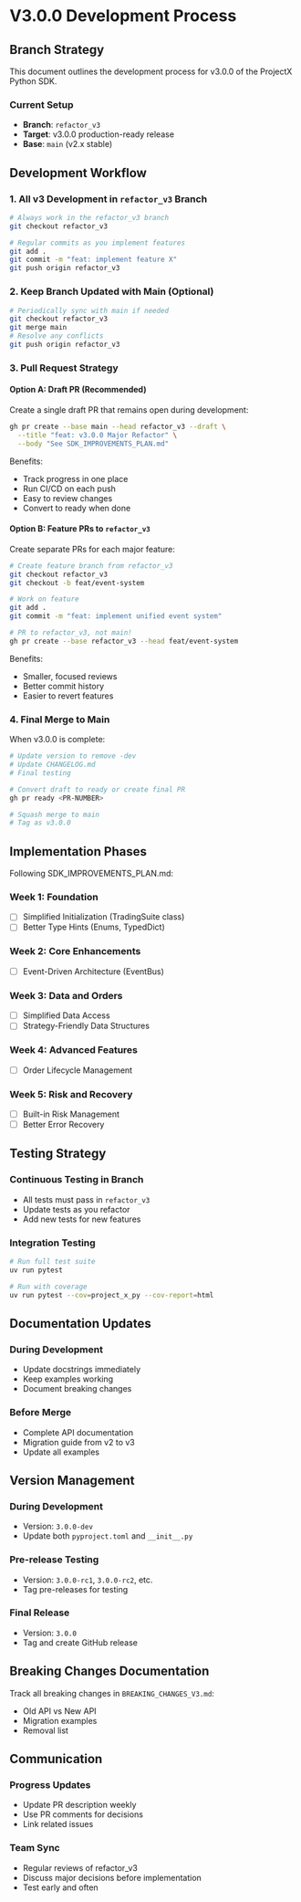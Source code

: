 # V3.0.0 Development Process

## Branch Strategy

This document outlines the development process for v3.0.0 of the ProjectX Python SDK.

### Current Setup
- **Branch**: `refactor_v3` 
- **Target**: v3.0.0 production-ready release
- **Base**: `main` (v2.x stable)

## Development Workflow

### 1. All v3 Development in `refactor_v3` Branch
```bash
# Always work in the refactor_v3 branch
git checkout refactor_v3

# Regular commits as you implement features
git add .
git commit -m "feat: implement feature X"
git push origin refactor_v3
```

### 2. Keep Branch Updated with Main (Optional)
```bash
# Periodically sync with main if needed
git checkout refactor_v3
git merge main
# Resolve any conflicts
git push origin refactor_v3
```

### 3. Pull Request Strategy

#### Option A: Draft PR (Recommended)
Create a single draft PR that remains open during development:
```bash
gh pr create --base main --head refactor_v3 --draft \
  --title "feat: v3.0.0 Major Refactor" \
  --body "See SDK_IMPROVEMENTS_PLAN.md"
```

Benefits:
- Track progress in one place
- Run CI/CD on each push
- Easy to review changes
- Convert to ready when done

#### Option B: Feature PRs to `refactor_v3`
Create separate PRs for each major feature:
```bash
# Create feature branch from refactor_v3
git checkout refactor_v3
git checkout -b feat/event-system

# Work on feature
git add .
git commit -m "feat: implement unified event system"

# PR to refactor_v3, not main!
gh pr create --base refactor_v3 --head feat/event-system
```

Benefits:
- Smaller, focused reviews
- Better commit history
- Easier to revert features

### 4. Final Merge to Main
When v3.0.0 is complete:
```bash
# Update version to remove -dev
# Update CHANGELOG.md
# Final testing

# Convert draft to ready or create final PR
gh pr ready <PR-NUMBER>

# Squash merge to main
# Tag as v3.0.0
```

## Implementation Phases

Following SDK_IMPROVEMENTS_PLAN.md:

### Week 1: Foundation
- [ ] Simplified Initialization (TradingSuite class)
- [ ] Better Type Hints (Enums, TypedDict)

### Week 2: Core Enhancements
- [ ] Event-Driven Architecture (EventBus)

### Week 3: Data and Orders
- [ ] Simplified Data Access
- [ ] Strategy-Friendly Data Structures

### Week 4: Advanced Features
- [ ] Order Lifecycle Management

### Week 5: Risk and Recovery
- [ ] Built-in Risk Management
- [ ] Better Error Recovery

## Testing Strategy

### Continuous Testing in Branch
- All tests must pass in `refactor_v3`
- Update tests as you refactor
- Add new tests for new features

### Integration Testing
```bash
# Run full test suite
uv run pytest

# Run with coverage
uv run pytest --cov=project_x_py --cov-report=html
```

## Documentation Updates

### During Development
- Update docstrings immediately
- Keep examples working
- Document breaking changes

### Before Merge
- Complete API documentation
- Migration guide from v2 to v3
- Update all examples

## Version Management

### During Development
- Version: `3.0.0-dev`
- Update both `pyproject.toml` and `__init__.py`

### Pre-release Testing
- Version: `3.0.0-rc1`, `3.0.0-rc2`, etc.
- Tag pre-releases for testing

### Final Release
- Version: `3.0.0`
- Tag and create GitHub release

## Breaking Changes Documentation

Track all breaking changes in `BREAKING_CHANGES_V3.md`:
- Old API vs New API
- Migration examples
- Removal list

## Communication

### Progress Updates
- Update PR description weekly
- Use PR comments for decisions
- Link related issues

### Team Sync
- Regular reviews of refactor_v3
- Discuss major decisions before implementation
- Test early and often